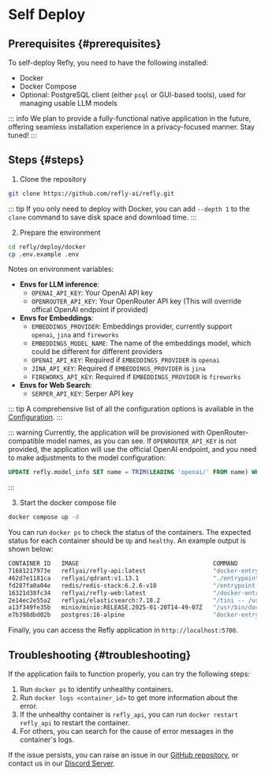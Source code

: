 # Self Deploy

## Prerequisites {#prerequisites}

To self-deploy Refly, you need to have the following installed:

- Docker
- Docker Compose
- Optional: PostgreSQL client (either `psql` or GUI-based tools), used for managing usable LLM models

::: info
We plan to provide a fully-functional native application in the future, offering seamless installation experience in a privacy-focused manner. Stay tuned!
:::

## Steps {#steps}

1. Clone the repository

```bash
git clone https://github.com/refly-ai/refly.git
```

::: tip
If you only need to deploy with Docker, you can add `--depth 1` to the `clone` command to save disk space and download time.
:::

2. Prepare the environment

```bash
cd refly/deploy/docker
cp .env.example .env
```

Notes on environment variables:

- **Envs for LLM inference**:
  - `OPENAI_API_KEY`: Your OpenAI API key
  - `OPENROUTER_API_KEY`: Your OpenRouter API key (This will override offical OpenAI endpoint if provided)
- **Envs for Embeddings**:
  - `EMBEDDINGS_PROVIDER`: Embeddings provider, currently support `openai`, `jina` and `fireworks`
  - `EMBEDDINGS_MODEL_NAME`: The name of the embeddings model, which could be different for different providers
  - `OPENAI_API_KEY`: Required if `EMBEDDINGS_PROVIDER` is `openai`
  - `JINA_API_KEY`: Required if `EMBEDDINGS_PROVIDER` is `jina`
  - `FIREWORKS_API_KEY`: Required if `EMBEDDINGS_PROVIDER` is `fireworks`
- **Envs for Web Search**:
  - `SERPER_API_KEY`: Serper API key

::: tip
A comprehensive list of all the configuration options is available in the [Configuration](./configuration.md).
:::

::: warning
Currently, the application will be provisioned with OpenRouter-compatible model names, as you can see. If `OPENROUTER_API_KEY` is not provided, the application will use the official OpenAI endpoint, and you need to make adjustments to the model configuration:

```sql
UPDATE refly.model_info SET name = TRIM(LEADING 'openai/' FROM name) WHERE provider = 'openai';
```
:::

3. Start the docker compose file

```bash
docker compose up -d
```

You can run `docker ps` to check the status of the containers. The expected status for each container should be `Up` and `healthy`. An example output is shown below:

```bash
CONTAINER ID   IMAGE                                      COMMAND                  CREATED       STATUS                 PORTS                                                                                  NAMES
71681217973e   reflyai/refly-api:latest                   "docker-entrypoint.s…"   5 hours ago   Up 5 hours (healthy)   3000/tcp, 0.0.0.0:5800-5801->5800-5801/tcp, :::5800-5801->5800-5801/tcp                refly_api
462d7e1181ca   reflyai/qdrant:v1.13.1                     "./entrypoint.sh"        5 hours ago   Up 5 hours (healthy)   0.0.0.0:6333-6334->6333-6334/tcp, :::6333-6334->6333-6334/tcp                          refly_qdrant
fd287fa0a04e   redis/redis-stack:6.2.6-v18                "/entrypoint.sh"         5 hours ago   Up 5 hours (healthy)   0.0.0.0:6379->6379/tcp, :::6379->6379/tcp, 0.0.0.0:8001->8001/tcp, :::8001->8001/tcp   refly_redis
16321d38fc34   reflyai/refly-web:latest                   "/docker-entrypoint.…"   5 hours ago   Up 5 hours             0.0.0.0:5700->80/tcp, [::]:5700->80/tcp                                                refly_web
2e14ec2e55a2   reflyai/elasticsearch:7.10.2               "/tini -- /usr/local…"   5 hours ago   Up 5 hours (healthy)   0.0.0.0:9200->9200/tcp, :::9200->9200/tcp, 9300/tcp                                    refly_elasticsearch
a13f349fe35b   minio/minio:RELEASE.2025-01-20T14-49-07Z   "/usr/bin/docker-ent…"   5 hours ago   Up 5 hours (healthy)   0.0.0.0:9000-9001->9000-9001/tcp, :::9000-9001->9000-9001/tcp                          refly_minio
e7b398dbd02b   postgres:16-alpine                         "docker-entrypoint.s…"   5 hours ago   Up 5 hours (healthy)   0.0.0.0:5432->5432/tcp, :::5432->5432/tcp                                              refly_db
```

Finally, you can access the Refly application in `http://localhost:5700`.

## Troubleshooting {#troubleshooting}

If the application fails to function properly, you can try the following steps:

1. Run `docker ps` to identify unhealthy containers.
2. Run `docker logs <container_id>` to get more information about the error.
3. If the unhealthy container is `refly_api`, you can run `docker restart refly_api` to restart the container.
4. For others, you can search for the cause of error messages in the container's logs.

If the issue persists, you can raise an issue in our [GitHub repository](https://github.com/refly-ai/refly/issues), or contact us in our [Discord Server](https://discord.gg/bWjffrb89h).
